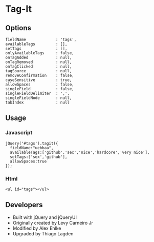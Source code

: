 # Tag-It

Options
-------

    fieldName             : 'tags',
    availableTags         : [],
    setTags               : [],
    onlyAvailableTags     : false,
    onTagAdded            : null,
    onTagRemoved          : null,
    onTagClicked          : null,
    tagSource             : null,
    removeConfirmation    : false,
    caseSensitive         : true,
    allowSpaces           : false,
    singleField           : false,
    singleFieldDelimiter  : ',',
    singleFieldNode       : null,
    tabIndex              : null

Usage
-----

### Javascript

    jQuery('#tags').tagit({
      fieldName:"uebbaa",
      availableTags:['github','sex','nice','hardcore','very nice'],
      setTags:['sex','github'],
      allowSpaces:true
    });

### Html

    <ul id="tags"></ul>

Developers
----------
* Built with jQuery and jQueryUI
* Originally created by Levy Carneiro Jr
* Modified by Alex Ehlke
* Upgraded by Thiago Lagden